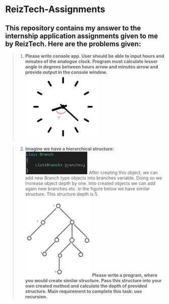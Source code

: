 # ReizTech-Assignments
## This repository contains my answer to the internship application assignments given to me by ReizTech. Here are the problems given: 

> 1. **Please write console app. User should be able to input hours and minutes of the analogue clock. Program must calculate lesser angle in degrees between hours arrow and minutes arrow and provide output in the console window.**
> ![Clock Angle Problem Example](/images/1.png)
>



> 2. **Imagine we have a hierarchical structure:**
> ![Recursion Tree Class](/images/2.png)  After creating this object, we can add new Branch type objects into branches variable. Doing so we increase object depth by one. Into created objects we can add again new branches etc. In the figure below we have similar structure. This structure depth is 5.
> ![Recursion Tree Example](/images/3.png)
> **Please write a program, where you would create similar structure. Pass this structure into your own created method and calculate the depth of provided structure. Main requirement to complete this task: use recursion.**
>

